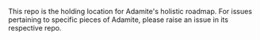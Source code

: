 This repo is the holding location for Adamite's holistic roadmap. For issues pertaining to specific pieces of Adamite, please raise an issue in its respective repo. 
